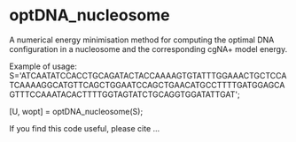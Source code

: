 # optDNA_nucleosome

A numerical energy minimisation method for computing the optimal DNA configuration in a nucleosome
and the corresponding cgNA+ model energy.

Example of usage:
S='ATCAATATCCACCTGCAGATACTACCAAAAGTGTATTTGGAAACTGCTCCATCAAAAGGCATGTTCAGCTGGAATCCAGCTGAACATGCCTTTTGATGGAGCAGTTTCCAAATACACTTTTGGTAGTATCTGCAGGTGGATATTGAT';

[U, wopt] = optDNA_nucleosome(S);

If you find this code useful, please cite ...
